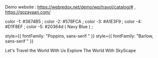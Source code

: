  Demo website : https://webredox.net/demo/wp/travol/catalog/# , https://gozayaan.com/ 
 


color -1: #3674B5 ;
color -2: #578FCA ;
color -3: #A1E3F9 ;
color -4: #D1F8EF ;
color -5: #20364d  ( Navy Blue ) ;

<!-- style list  -->

style={{ fontFamily: "Poppins, sans-serif " }}
style={{ fontFamily: "Barlow, sans-serif " }}

Let's Travel the World With Us
Explore The World With SkyScape
